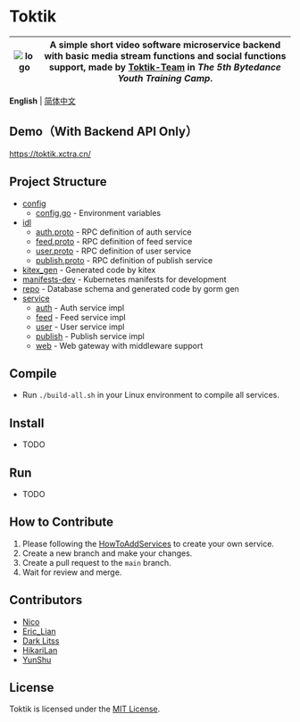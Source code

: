 # Toktik

| ![logo](https://avatars.githubusercontent.com/u/124244470?s=200&v=4) | A simple short video software microservice backend with basic media stream functions and social functions support, made by [Toktik-Team](https://github.com/Toktik-Team) in *The 5th Bytedance Youth Training Camp*. |
|----------------------------------------------------------------------|----------------------------------------------------------------------------------------------------------------------------------------------------------------------------------------------------------------------|

**English** | [简体中文](README_zh-CN.md)

## Demo（With Backend API Only）

https://toktik.xctra.cn/

## Project Structure
- [config](config)
  - [config.go](config/config.go) - Environment variables
- [idl](idl)
  - [auth.proto](idl/auth.proto) - RPC definition of auth service
  - [feed.proto](idl/feed.proto) - RPC definition of feed service
  - [user.proto](idl/user.proto) - RPC definition of user service
  - [publish.proto](idl/publish.proto) - RPC definition of publish service
- [kitex_gen](kitex_gen) - Generated code by kitex
- [manifests-dev](manifests-dev) - Kubernetes manifests for development
- [repo](repo) - Database schema and generated code by gorm gen
- [service](service)
  - [auth](service/auth) - Auth service impl
  - [feed](service/feed) - Feed service impl
  - [user](service/user) - User service impl
  - [publish](service/publish) - Publish service impl
  - [web](service/web) - Web gateway with middleware support

## Compile

- Run `./build-all.sh` in your Linux environment to compile all services.

## Install

- TODO

## Run

- TODO

## How to Contribute

1. Please following the [HowToAddServices](docs/HowToAddServices.md) to create your own service.
2. Create a new branch and make your changes.
3. Create a pull request to the `main` branch.
4. Wait for review and merge.

## Contributors

- [Nico](https://github.com/nicognaW)
- [Eric_Lian](https://github.com/ExerciseBook)
- [Dark Litss](https://github.com/lss233)
- [HikariLan](https://github.com/shaokeyibb)
- [YunShu](https://github.com/Selflocking)

## License

Toktik is licensed under the [MIT License](LICENSE).


